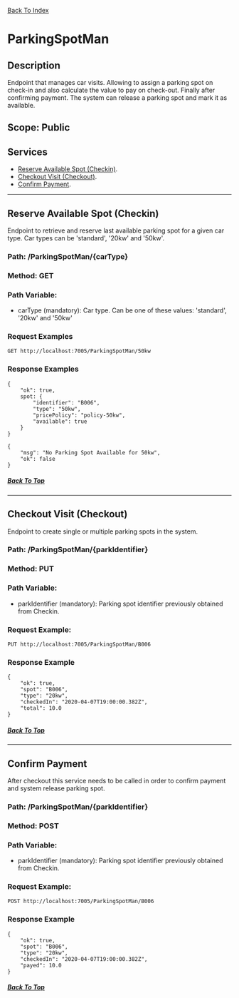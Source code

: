 [Back To Index](./index.md)

# ParkingSpotMan

## Description
Endpoint that manages car visits. Allowing to assign a parking spot on check-in and 
also calculate the value to pay on check-out. Finally after confirming payment. The system 
can release a parking spot and mark it as available.

## Scope: Public 

## Services

- [Reserve Available Spot (Checkin)](#Reserve-Available-Spot-Checkin).
- [Checkout Visit (Checkout)](#Checkout-Visit-Checkout).  
- [Confirm Payment](#Confirm-Payment).  

-----------

## Reserve Available Spot (Checkin)

Endpoint to retrieve and reserve last available parking spot for a given car type. 
Car types can be 'standard', '20kw' and '50kw'.

### **Path: /ParkingSpotMan/{carType}** 
### **Method: GET**
### **Path Variable:**  
- carType (mandatory): Car type. Can be one of these values: 'standard', '20kw' and '50kw'

### **Request Examples**  

```
GET http://localhost:7005/ParkingSpotMan/50kw

```

### **Response Examples**

```
{
    "ok": true, 
    spot: {
        "identifier": "B006",
        "type": "50kw",
        "pricePolicy": "policy-50kw",
        "available": true
    }
}
```

```
{
    "msg": "No Parking Spot Available for 50kw",
    "ok": false
}
```
##### [Back To Top](#ParkingSpotMan)
-----------
## Checkout Visit (Checkout)

Endpoint to create single or multiple parking spots in the system.

### **Path: /ParkingSpotMan/{parkIdentifier}** 
### **Method: PUT**
### **Path Variable:**  
- parkIdentifier (mandatory): Parking spot identifier previously obtained from Checkin. 

### **Request Example:**  
```
PUT http://localhost:7005/ParkingSpotMan/B006

```

### **Response Example**  

```
{
    "ok": true,
    "spot": "B006",
    "type": "20kw",
    "checkedIn": "2020-04-07T19:00:00.382Z",
    "total": 10.0
}
```

##### [Back To Top](#ParkingSpotMan)
-----------

## Confirm Payment

After checkout this service needs to be called in order to confirm payment and system release parking spot.

### **Path: /ParkingSpotMan/{parkIdentifier}** 
### **Method: POST**
### **Path Variable:**  
- parkIdentifier (mandatory): Parking spot identifier previously obtained from Checkin.

### **Request Example:**  
```
POST http://localhost:7005/ParkingSpotMan/B006

```

### **Response Example**  

```
{
    "ok": true,
    "spot": "B006",
    "type": "20kw",
    "checkedIn": "2020-04-07T19:00:00.382Z",
    "payed": 10.0
}
```

##### [Back To Top](#ParkingSpotMan)